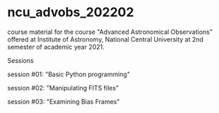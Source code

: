 # ncu_advobs_202202
course material for the course "Advanced Astronomical Observations" 
offered at Institute of Astronomy, National Central University 
at 2nd semester of academic year 2021.

Sessions

  session #01: "Basic Python programming"
  
  session #02: "Manipulating FITS files"
  
  session #03: "Examining Bias Frames"
  
